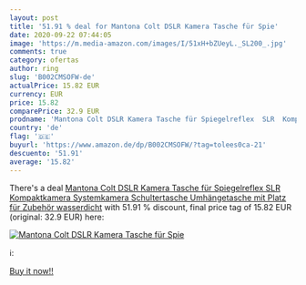 ```yaml
---
layout: post
title: '51.91 % deal for Mantona Colt DSLR Kamera Tasche für Spie'
date: 2020-09-22 07:44:05
image: 'https://m.media-amazon.com/images/I/51xH+bZUeyL._SL200_.jpg'
comments: true
category: ofertas
author: ring
slug: 'B002CMSOFW-de'
actualPrice: 15.82 EUR
currency: EUR
price: 15.82
comparePrice: 32.9 EUR
prodname: 'Mantona Colt DSLR Kamera Tasche für Spiegelreflex  SLR  Kompaktkamera  Systemkamera  Schultertasche Umhängetasche mit Platz für Zubehör  wasserdicht'
country: 'de'
flag: '🇩🇪'
buyurl: 'https://www.amazon.de/dp/B002CMSOFW/?tag=tolees0ca-21'
descuento: '51.91'
average: '15.82'
---
```


There's a deal [Mantona Colt DSLR Kamera Tasche für Spiegelreflex  SLR  Kompaktkamera  Systemkamera  Schultertasche Umhängetasche mit Platz für Zubehör  wasserdicht](https://www.amazon.de/dp/B002CMSOFW/?tag=tolees0ca-21)  with  51.91 % discount, final price tag of  15.82 EUR (original: 32.9 EUR) here:

[![Mantona Colt DSLR Kamera Tasche für Spie](https://m.media-amazon.com/images/I/51xH+bZUeyL._SL200_.jpg)](https://www.amazon.de/dp/B002CMSOFW/?tag=tolees0ca-21)

ℹ️:


[Buy it now!!](https://www.amazon.de/dp/B002CMSOFW/?tag=tolees0ca-21)
